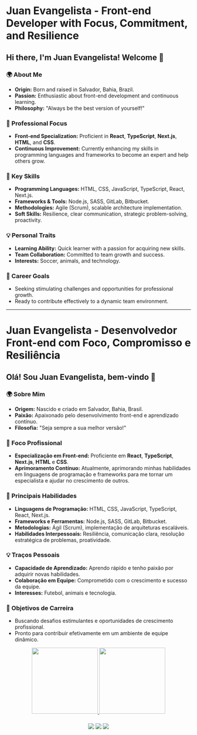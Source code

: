 # Juan Evangelista - Front-end Developer with Focus, Commitment, and Resilience

## Hi there, I'm Juan Evangelista! Welcome 👋

### 🌍 About Me
- **Origin:** Born and raised in Salvador, Bahia, Brazil.
- **Passion:** Enthusiastic about front-end development and continuous learning.
- **Philosophy:** "Always be the best version of yourself!"

### 💼 Professional Focus
- **Front-end Specialization:** Proficient in **React**, **TypeScript**, **Next.js**, **HTML**, and **CSS**.
- **Continuous Improvement:** Currently enhancing my skills in programming languages and frameworks to become an expert and help others grow.

### 🚀 Key Skills
- **Programming Languages:** HTML, CSS, JavaScript, TypeScript, React, Next.js.
- **Frameworks & Tools:** Node.js, SASS, GitLab, Bitbucket.
- **Methodologies:** Agile (Scrum), scalable architecture implementation.
- **Soft Skills:** Resilience, clear communication, strategic problem-solving, proactivity.

### 💡 Personal Traits
- **Learning Ability:** Quick learner with a passion for acquiring new skills.
- **Team Collaboration:** Committed to team growth and success.
- **Interests:** Soccer, animals, and technology.

### 🎯 Career Goals
- Seeking stimulating challenges and opportunities for professional growth.
- Ready to contribute effectively to a dynamic team environment.

---

# Juan Evangelista - Desenvolvedor Front-end com Foco, Compromisso e Resiliência

## Olá! Sou Juan Evangelista, bem-vindo 👋

### 🌍 Sobre Mim
- **Origem:** Nascido e criado em Salvador, Bahia, Brasil.
- **Paixão:** Apaixonado pelo desenvolvimento front-end e aprendizado contínuo.
- **Filosofia:** "Seja sempre a sua melhor versão!"

### 💼 Foco Profissional
- **Especialização em Front-end:** Proficiente em **React**, **TypeScript**, **Next.js**, **HTML** e **CSS**.
- **Aprimoramento Contínuo:** Atualmente, aprimorando minhas habilidades em linguagens de programação e frameworks para me tornar um especialista e ajudar no crescimento de outros.

### 🚀 Principais Habilidades
- **Linguagens de Programação:** HTML, CSS, JavaScript, TypeScript, React, Next.js.
- **Frameworks e Ferramentas:** Node.js, SASS, GitLab, Bitbucket.
- **Metodologias:** Ágil (Scrum), implementação de arquiteturas escaláveis.
- **Habilidades Interpessoais:** Resiliência, comunicação clara, resolução estratégica de problemas, proatividade.

### 💡 Traços Pessoais
- **Capacidade de Aprendizado:** Aprendo rápido e tenho paixão por adquirir novas habilidades.
- **Colaboração em Equipe:** Comprometido com o crescimento e sucesso da equipe.
- **Interesses:** Futebol, animais e tecnologia.

### 🎯 Objetivos de Carreira
- Buscando desafios estimulantes e oportunidades de crescimento profissional.
- Pronto para contribuir efetivamente em um ambiente de equipe dinâmico.




<div align="center">

  <a href="https://github.com/juanevangelista1">

  <img height="180em" src="https://github-readme-stats.vercel.app/api?username=juanevangelista1&show_icons=true&theme=dark&include_all_commits=true&count_private=true"/>

  <img height="180em" src="https://github-readme-stats.vercel.app/api/top-langs/?username=juanevangelista1&layout=compact&langs_count=7&theme=dark"/>

  ###
    
<div> 
  <a href="https://instagram.com/juan.evangelistaa" target="_blank"><img src="https://img.shields.io/badge/-Instagram-%23E4405F?style=for-the-badge&logo=instagram&logoColor=white" target="_blank"></a>
  <a href = "mailto:juan.evangelista.nascimentoo@gmail.com" target="_blank"><img src="https://img.shields.io/badge/-Gmail-%23333?style=for-the-badge&logo=gmail&logoColor=white" "></a>
  <a href="https://www.linkedin.com/in/juan-evangelista-nascimento-493260143/?originalSubdomain=br" target="_blank"><img src="https://img.shields.io/badge/-LinkedIn-%230077B5?style=for-the-badge&logo=linkedin&logoColor=white" target="_blank"></a> 
</div>
